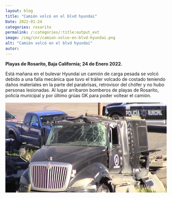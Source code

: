 ```yaml
---
layout: blog
title: "Camión volcó en el blvd hyundai"
Date: 2022-01-24
categories: rosarito
permalink: /:categories/:title:output_ext
image: /img/cnr/camion-volco-en-blvd-hyundai.png
alt: "Camión volcó en el blvd hyundai"
autor:
---
```


**Playas de Rosarito, Baja California; 24 de Enero 2022.** 

Está mañana en el bulevar Hyundai un camión de carga pesada se volcó debido a una falla mecánica que tuvo el tráiler volcado de costado teniendo daños materiales en la parte del parabrisas, retrovisor del chófer y no hubo personas lesionadas. Al lugar arribaron bomberos de playas de Rosarito, policía municipal y por último grúas GK para poder voltear el camión.

<div id="carouselExampleSlidesOnly" class="carousel slide" data-ride="carousel">
  <div class="carousel-inner">
    <div class="carousel-item active">
       <img class="d-block w-100" src="/img/cnr/camion-volco-en-blvd-hyundai.png" loading="lazy"  alt="Camión volcó en el blvd hyundai">
    </div>
  </div>
</div>